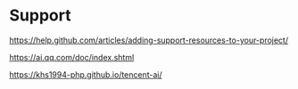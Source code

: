 # Support

https://help.github.com/articles/adding-support-resources-to-your-project/

https://ai.qq.com/doc/index.shtml

https://khs1994-php.github.io/tencent-ai/
